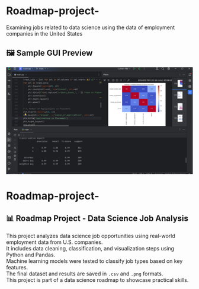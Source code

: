 # Roadmap-project-
Examining jobs related to data science using the data of employment companies  in the United States
## 🖼 Sample GUI Preview

![Sample GUI](sample.png)


# Roadmap-project-

## 📊 Roadmap Project - Data Science Job Analysis

This project analyzes data science job opportunities using real-world employment data from U.S. companies.  
It includes data cleaning, classification, and visualization steps using Python and Pandas.  
Machine learning models were tested to classify job types based on key features.  
The final dataset and results are saved in `.csv` and `.png` formats.  
This project is part of a data science roadmap to showcase practical skills.
